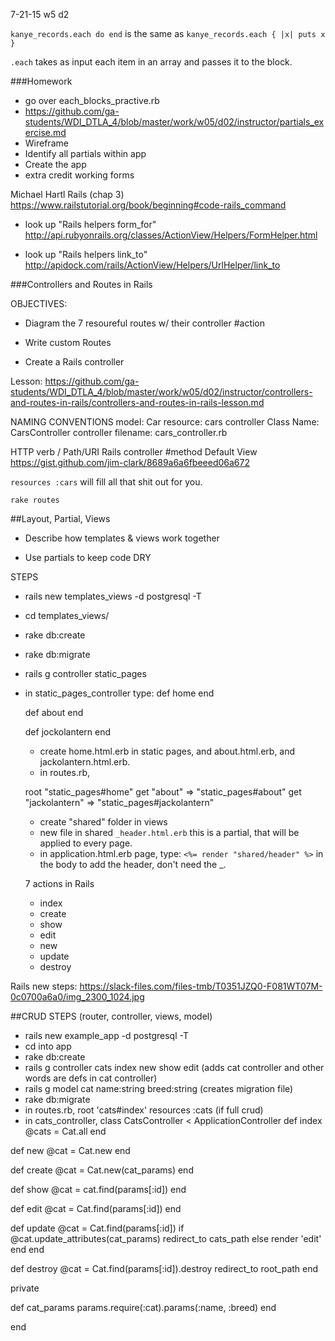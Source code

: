 7-21-15 w5 d2

`kanye_records.each do end` is the same as `kanye_records.each { |x| puts x }`

`.each` takes as input each item in an array and passes it to the block.  

###Homework
- go over each_blocks_practive.rb
- https://github.com/ga-students/WDI_DTLA_4/blob/master/work/w05/d02/instructor/partials_exercise.md
- Wireframe
- Identify all partials within app
- Create the app
- extra credit working forms

Michael Hartl Rails (chap 3)
https://www.railstutorial.org/book/beginning#code-rails_command

- look up "Rails helpers form_for" 
http://api.rubyonrails.org/classes/ActionView/Helpers/FormHelper.html

- look up "Rails helpers link_to" 
http://apidock.com/rails/ActionView/Helpers/UrlHelper/link_to

###Controllers and Routes in Rails

OBJECTIVES:
- Diagram the 7 resoureful routes w/ their  controller #action

- Write custom Routes

- Create a Rails controller

Lesson:
https://github.com/ga-students/WDI_DTLA_4/blob/master/work/w05/d02/instructor/controllers-and-routes-in-rails/controllers-and-routes-in-rails-lesson.md

NAMING CONVENTIONS
model: Car
resource: cars
controller Class Name: CarsController
controller filename: cars_controller.rb

HTTP verb / Path/URI Rails controller #method Default View
https://gist.github.com/jim-clark/8689a6a6fbeeed06a672

`resources :cars` will fill all that shit out for you.

`rake routes`

##Layout, Partial, Views

- Describe how templates & views work together

- Use partials to keep code DRY


STEPS

- rails new templates_views -d postgresql -T
- cd templates_views/
- rake db:create
- rake db:migrate
- rails g controller static_pages
- in static_pages_controller type:  def home
  end

  def about
  end

  def jockolantern
  end
  - create home.html.erb in static pages, and about.html.erb, and jackolantern.html.erb.
  - in routes.rb,   
  
  root "static_pages#home"
  get "about" => "static_pages#about"
  get "jackolantern" => "static_pages#jackolantern"
  
  - create "shared" folder in views
  - new file in shared `_header.html.erb` this is a partial, that will be applied to every page.  
  - in application.html.erb page, type: `<%= render "shared/header" %>` in the body to add the header, don't need the _.

  7 actions in Rails
  - index
  - create
  - show
  - edit
  - new
  - update
  - destroy
 
 Rails new steps:
 https://slack-files.com/files-tmb/T0351JZQ0-F081WT07M-0c0700a6a0/img_2300_1024.jpg
 
 
 ##CRUD STEPS (router, controller, views, model)
 - rails new example_app -d postgresql -T
 - cd into app
 - rake db:create	
 - rails g controller cats index new show edit (adds cat controller and other words are defs in cat controller)
 - rails g model cat name:string breed:string (creates migration file)
 - rake db:migrate 
 - in routes.rb, 
 root 'cats#index'
	resources :cats (if full crud)
 - in cats_controller, 
 class CatsController < ApplicationController
  def index
    @cats = Cat.all
  end

  def new
    @cat = Cat.new
  end

  def create
    @cat = Cat.new(cat_params)
  end

  def show
    @cat = cat.find(params[:id])
  end

  def edit
    @cat = Cat.find(params[:id])
  end

  def update
    @cat = Cat.find(params[:id])
    if @cat.update_attributes(cat_params)
      redirect_to cats_path
    else
      render 'edit'
  end
end

  def destroy
    @cat = Cat.find(params[:id]).destroy
    redirect_to root_path
  end


  private

  def cat_params
    params.require(:cat).params(:name, :breed)
  end

end



